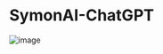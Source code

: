 # SymonAI-ChatGPT
![image](https://user-images.githubusercontent.com/59960005/232288092-d26d6775-48f6-48fd-864c-ca55e70bc912.png)
